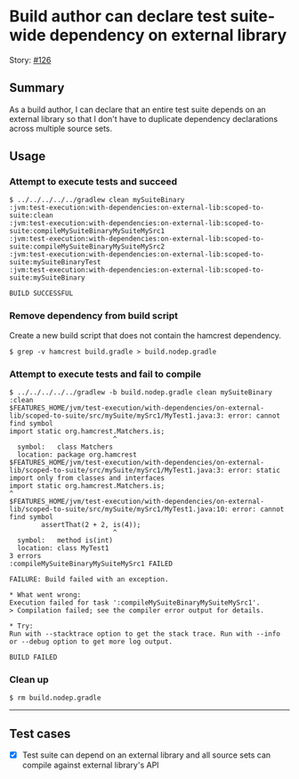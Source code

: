 # Build author can declare test suite-wide dependency on external library

Story: [#126](https://github.com/gradle/langos/issues/126)

## Summary
As a build author, I can declare that an entire test suite depends on an external library so that I don't have to duplicate dependency declarations across multiple source sets.

## Usage

### Attempt to execute tests and succeed

    $ ../../../../../gradlew clean mySuiteBinary
    :jvm:test-execution:with-dependencies:on-external-lib:scoped-to-suite:clean
    :jvm:test-execution:with-dependencies:on-external-lib:scoped-to-suite:compileMySuiteBinaryMySuiteMySrc1
    :jvm:test-execution:with-dependencies:on-external-lib:scoped-to-suite:compileMySuiteBinaryMySuiteMySrc2
    :jvm:test-execution:with-dependencies:on-external-lib:scoped-to-suite:mySuiteBinaryTest
    :jvm:test-execution:with-dependencies:on-external-lib:scoped-to-suite:mySuiteBinary

    BUILD SUCCESSFUL


### Remove dependency from build script
Create a new build script that does not contain the hamcrest dependency.

    $ grep -v hamcrest build.gradle > build.nodep.gradle

### Attempt to execute tests and fail to compile

    $ ../../../../../gradlew -b build.nodep.gradle clean mySuiteBinary
    :clean
    $FEATURES_HOME/jvm/test-execution/with-dependencies/on-external-lib/scoped-to-suite/src/mySuite/mySrc1/MyTest1.java:3: error: cannot find symbol
    import static org.hamcrest.Matchers.is;
                              ^
      symbol:   class Matchers
      location: package org.hamcrest
    $FEATURES_HOME/jvm/test-execution/with-dependencies/on-external-lib/scoped-to-suite/src/mySuite/mySrc1/MyTest1.java:3: error: static import only from classes and interfaces
    import static org.hamcrest.Matchers.is;
    ^
    $FEATURES_HOME/jvm/test-execution/with-dependencies/on-external-lib/scoped-to-suite/src/mySuite/mySrc1/MyTest1.java:10: error: cannot find symbol
            assertThat(2 + 2, is(4));
                              ^
      symbol:   method is(int)
      location: class MyTest1
    3 errors
    :compileMySuiteBinaryMySuiteMySrc1 FAILED

    FAILURE: Build failed with an exception.

    * What went wrong:
    Execution failed for task ':compileMySuiteBinaryMySuiteMySrc1'.
    > Compilation failed; see the compiler error output for details.

    * Try:
    Run with --stacktrace option to get the stack trace. Run with --info or --debug option to get more log output.

    BUILD FAILED


### Clean up

    $ rm build.nodep.gradle

----

## Test cases

 - [x] Test suite can depend on an external library and all source sets can compile against external library's API

